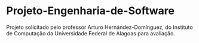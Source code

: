 # Projeto-Engenharia-de-Software
Projeto solicitado pelo professor Arturo Hernández-Domínguez, do Instituto de Computação da Universidade Federal de Alagoas para avaliação.
